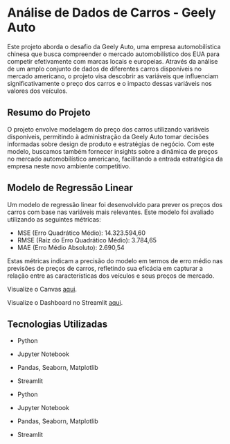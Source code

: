 # Análise de Dados de Carros - Geely Auto

Este projeto aborda o desafio da Geely Auto, uma empresa automobilística chinesa que busca compreender o mercado automobilístico dos EUA para competir efetivamente com marcas locais e europeias. Através da análise de um amplo conjunto de dados de diferentes carros disponíveis no mercado americano, o projeto visa descobrir as variáveis que influenciam significativamente o preço dos carros e o impacto dessas variáveis nos valores dos veículos.

## Resumo do Projeto

O projeto envolve modelagem do preço dos carros utilizando variáveis disponíveis, permitindo à administração da Geely Auto tomar decisões informadas sobre design de produto e estratégias de negócio. Com este modelo, buscamos também fornecer insights sobre a dinâmica de preços no mercado automobilístico americano, facilitando a entrada estratégica da empresa neste novo ambiente competitivo.

## Modelo de Regressão Linear

Um modelo de regressão linear foi desenvolvido para prever os preços dos carros com base nas variáveis mais relevantes. Este modelo foi avaliado utilizando as seguintes métricas:

- MSE (Erro Quadrático Médio): 14.323.594,60
- RMSE (Raiz do Erro Quadrático Médio): 3.784,65
- MAE (Erro Médio Absoluto): 2.690,54

Estas métricas indicam a precisão do modelo em termos de erro médio nas previsões de preços de carros, refletindo sua eficácia em capturar a relação entre as características dos veículos e seus preços de mercado.

Visualize o Canvas [aqui](https://github.com/GioPanatta/Infnet-PB-AQGD/blob/main/Canvas.pdf).

Visualize o Dashboard no Streamlit [aqui](https://infnet-pb-aqgd-cwtf9u5gvhry3paneyhbhr.streamlit.app/).

## Tecnologias Utilizadas

- Python
- Jupyter Notebook
- Pandas, Seaborn, Matplotlib
- Streamlit


- Python
- Jupyter Notebook
- Pandas, Seaborn, Matplotlib
- Streamlit
